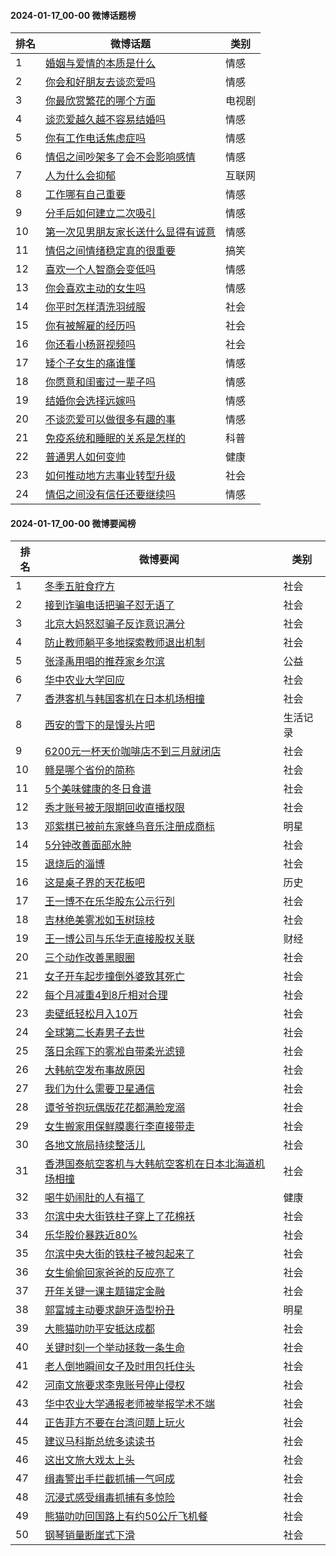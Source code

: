 #### 2024-01-17_00-00  微博话题榜

| 排名 | 微博话题 | 类别 |
| --- | --- | --- |
| 1 | [婚姻与爱情的本质是什么](https://s.weibo.com/weibo?q=%23%E5%A9%9A%E5%A7%BB%E4%B8%8E%E7%88%B1%E6%83%85%E7%9A%84%E6%9C%AC%E8%B4%A8%E6%98%AF%E4%BB%80%E4%B9%88%23) | 情感|5 |
| 2 | [你会和好朋友去谈恋爱吗](https://s.weibo.com/weibo?q=%23%E4%BD%A0%E4%BC%9A%E5%92%8C%E5%A5%BD%E6%9C%8B%E5%8F%8B%E5%8E%BB%E8%B0%88%E6%81%8B%E7%88%B1%E5%90%97%23) | 情感|5 |
| 3 | [你最欣赏繁花的哪个方面](https://s.weibo.com/weibo?q=%23%E4%BD%A0%E6%9C%80%E6%AC%A3%E8%B5%8F%E7%B9%81%E8%8A%B1%E7%9A%84%E5%93%AA%E4%B8%AA%E6%96%B9%E9%9D%A2%23) | 电视剧|101-国产剧|101021 |
| 4 | [谈恋爱越久越不容易结婚吗](https://s.weibo.com/weibo?q=%23%E8%B0%88%E6%81%8B%E7%88%B1%E8%B6%8A%E4%B9%85%E8%B6%8A%E4%B8%8D%E5%AE%B9%E6%98%93%E7%BB%93%E5%A9%9A%E5%90%97%23) | 情感|5 |
| 5 | [你有工作电话焦虑症吗](https://s.weibo.com/weibo?q=%23%E4%BD%A0%E6%9C%89%E5%B7%A5%E4%BD%9C%E7%94%B5%E8%AF%9D%E7%84%A6%E8%99%91%E7%97%87%E5%90%97%23) | 情感|5 |
| 6 | [情侣之间吵架多了会不会影响感情](https://s.weibo.com/weibo?q=%23%E6%83%85%E4%BE%A3%E4%B9%8B%E9%97%B4%E5%90%B5%E6%9E%B6%E5%A4%9A%E4%BA%86%E4%BC%9A%E4%B8%8D%E4%BC%9A%E5%BD%B1%E5%93%8D%E6%84%9F%E6%83%85%23) | 情感|5 |
| 7 | [人为什么会抑郁](https://s.weibo.com/weibo?q=%23%E4%BA%BA%E4%B8%BA%E4%BB%80%E4%B9%88%E4%BC%9A%E6%8A%91%E9%83%81%23) | 互联网|138 |
| 8 | [工作哪有自己重要](https://s.weibo.com/weibo?q=%23%E5%B7%A5%E4%BD%9C%E5%93%AA%E6%9C%89%E8%87%AA%E5%B7%B1%E9%87%8D%E8%A6%81%23) | 情感|5 |
| 9 | [分手后如何建立二次吸引](https://s.weibo.com/weibo?q=%23%E5%88%86%E6%89%8B%E5%90%8E%E5%A6%82%E4%BD%95%E5%BB%BA%E7%AB%8B%E4%BA%8C%E6%AC%A1%E5%90%B8%E5%BC%95%23) | 情感|5 |
| 10 | [第一次见男朋友家长送什么显得有诚意](https://s.weibo.com/weibo?q=%23%E7%AC%AC%E4%B8%80%E6%AC%A1%E8%A7%81%E7%94%B7%E6%9C%8B%E5%8F%8B%E5%AE%B6%E9%95%BF%E9%80%81%E4%BB%80%E4%B9%88%E6%98%BE%E5%BE%97%E6%9C%89%E8%AF%9A%E6%84%8F%23) | 情感|5 |
| 11 | [情侣之间情绪稳定真的很重要](https://s.weibo.com/weibo?q=%23%E6%83%85%E4%BE%A3%E4%B9%8B%E9%97%B4%E6%83%85%E7%BB%AA%E7%A8%B3%E5%AE%9A%E7%9C%9F%E7%9A%84%E5%BE%88%E9%87%8D%E8%A6%81%23) | 搞笑|140 |
| 12 | [喜欢一个人智商会变低吗](https://s.weibo.com/weibo?q=%23%E5%96%9C%E6%AC%A2%E4%B8%80%E4%B8%AA%E4%BA%BA%E6%99%BA%E5%95%86%E4%BC%9A%E5%8F%98%E4%BD%8E%E5%90%97%23) | 情感|5 |
| 13 | [你会喜欢主动的女生吗](https://s.weibo.com/weibo?q=%23%E4%BD%A0%E4%BC%9A%E5%96%9C%E6%AC%A2%E4%B8%BB%E5%8A%A8%E7%9A%84%E5%A5%B3%E7%94%9F%E5%90%97%23) | 情感|5 |
| 14 | [你平时怎样清洗羽绒服](https://s.weibo.com/weibo?q=%23%E4%BD%A0%E5%B9%B3%E6%97%B6%E6%80%8E%E6%A0%B7%E6%B8%85%E6%B4%97%E7%BE%BD%E7%BB%92%E6%9C%8D%23) | 社会|1 |
| 15 | [你有被解雇的经历吗](https://s.weibo.com/weibo?q=%23%E4%BD%A0%E6%9C%89%E8%A2%AB%E8%A7%A3%E9%9B%87%E7%9A%84%E7%BB%8F%E5%8E%86%E5%90%97%23) | 社会|1 |
| 16 | [你还看小杨哥视频吗](https://s.weibo.com/weibo?q=%23%E4%BD%A0%E8%BF%98%E7%9C%8B%E5%B0%8F%E6%9D%A8%E5%93%A5%E8%A7%86%E9%A2%91%E5%90%97%23) | 社会|1 |
| 17 | [矮个子女生的痛谁懂](https://s.weibo.com/weibo?q=%23%E7%9F%AE%E4%B8%AA%E5%AD%90%E5%A5%B3%E7%94%9F%E7%9A%84%E7%97%9B%E8%B0%81%E6%87%82%23) | 情感|5 |
| 18 | [你愿意和闺蜜过一辈子吗](https://s.weibo.com/weibo?q=%23%E4%BD%A0%E6%84%BF%E6%84%8F%E5%92%8C%E9%97%BA%E8%9C%9C%E8%BF%87%E4%B8%80%E8%BE%88%E5%AD%90%E5%90%97%23) | 情感|5 |
| 19 | [结婚你会选择远嫁吗](https://s.weibo.com/weibo?q=%23%E7%BB%93%E5%A9%9A%E4%BD%A0%E4%BC%9A%E9%80%89%E6%8B%A9%E8%BF%9C%E5%AB%81%E5%90%97%23) | 情感|5 |
| 20 | [不谈恋爱可以做很多有趣的事](https://s.weibo.com/weibo?q=%23%E4%B8%8D%E8%B0%88%E6%81%8B%E7%88%B1%E5%8F%AF%E4%BB%A5%E5%81%9A%E5%BE%88%E5%A4%9A%E6%9C%89%E8%B6%A3%E7%9A%84%E4%BA%8B%23) | 情感|5 |
| 21 | [免疫系统和睡眠的关系是怎样的](https://s.weibo.com/weibo?q=%23%E5%85%8D%E7%96%AB%E7%B3%BB%E7%BB%9F%E5%92%8C%E7%9D%A1%E7%9C%A0%E7%9A%84%E5%85%B3%E7%B3%BB%E6%98%AF%E6%80%8E%E6%A0%B7%E7%9A%84%23) | 科普|3 |
| 22 | [普通男人如何变帅](https://s.weibo.com/weibo?q=%23%E6%99%AE%E9%80%9A%E7%94%B7%E4%BA%BA%E5%A6%82%E4%BD%95%E5%8F%98%E5%B8%85%23) | 健康|113-医疗|113023 |
| 23 | [如何推动地方志事业转型升级](https://s.weibo.com/weibo?q=%23%E5%A6%82%E4%BD%95%E6%8E%A8%E5%8A%A8%E5%9C%B0%E6%96%B9%E5%BF%97%E4%BA%8B%E4%B8%9A%E8%BD%AC%E5%9E%8B%E5%8D%87%E7%BA%A7%23) | 社会|1 |
| 24 | [情侣之间没有信任还要继续吗](https://s.weibo.com/weibo?q=%23%E6%83%85%E4%BE%A3%E4%B9%8B%E9%97%B4%E6%B2%A1%E6%9C%89%E4%BF%A1%E4%BB%BB%E8%BF%98%E8%A6%81%E7%BB%A7%E7%BB%AD%E5%90%97%23) | 情感|5 |
#### 2024-01-17_00-00  微博要闻榜

| 排名 | 微博要闻 | 类别 |
| --- | --- | --- |
| 1 | [冬季五脏食疗方](https://s.weibo.com/weibo?q=%23%E5%86%AC%E5%AD%A3%E4%BA%94%E8%84%8F%E9%A3%9F%E7%96%97%E6%96%B9%23) | 社会|1 |
| 2 | [接到诈骗电话把骗子怼无语了](https://s.weibo.com/weibo?q=%23%E6%8E%A5%E5%88%B0%E8%AF%88%E9%AA%97%E7%94%B5%E8%AF%9D%E6%8A%8A%E9%AA%97%E5%AD%90%E6%80%BC%E6%97%A0%E8%AF%AD%E4%BA%86%23) | 社会|1 |
| 3 | [北京大妈怒怼骗子反诈意识满分](https://s.weibo.com/weibo?q=%23%E5%8C%97%E4%BA%AC%E5%A4%A7%E5%A6%88%E6%80%92%E6%80%BC%E9%AA%97%E5%AD%90%E5%8F%8D%E8%AF%88%E6%84%8F%E8%AF%86%E6%BB%A1%E5%88%86%23) | 社会|1 |
| 4 | [防止教师躺平多地探索教师退出机制](https://s.weibo.com/weibo?q=%23%E9%98%B2%E6%AD%A2%E6%95%99%E5%B8%88%E8%BA%BA%E5%B9%B3%E5%A4%9A%E5%9C%B0%E6%8E%A2%E7%B4%A2%E6%95%99%E5%B8%88%E9%80%80%E5%87%BA%E6%9C%BA%E5%88%B6%23) | 社会|1 |
| 5 | [张泽禹用唱的推荐家乡尔滨](https://s.weibo.com/weibo?q=%23%E5%BC%A0%E6%B3%BD%E7%A6%B9%E7%94%A8%E5%94%B1%E7%9A%84%E6%8E%A8%E8%8D%90%E5%AE%B6%E4%B9%A1%E5%B0%94%E6%BB%A8%23) | 公益|6 |
| 6 | [华中农业大学回应](https://s.weibo.com/weibo?q=%23%E5%8D%8E%E4%B8%AD%E5%86%9C%E4%B8%9A%E5%A4%A7%E5%AD%A6%E5%9B%9E%E5%BA%94%23) | 社会|1 |
| 7 | [香港客机与韩国客机在日本机场相撞](https://s.weibo.com/weibo?q=%23%E9%A6%99%E6%B8%AF%E5%AE%A2%E6%9C%BA%E4%B8%8E%E9%9F%A9%E5%9B%BD%E5%AE%A2%E6%9C%BA%E5%9C%A8%E6%97%A5%E6%9C%AC%E6%9C%BA%E5%9C%BA%E7%9B%B8%E6%92%9E%23) | 社会|1 |
| 8 | [西安的雪下的是馒头片吧](https://s.weibo.com/weibo?q=%23%E8%A5%BF%E5%AE%89%E7%9A%84%E9%9B%AA%E4%B8%8B%E7%9A%84%E6%98%AF%E9%A6%92%E5%A4%B4%E7%89%87%E5%90%A7%23) | 生活记录|120 |
| 9 | [6200元一杯天价咖啡店不到三月就闭店](https://s.weibo.com/weibo?q=%236200%E5%85%83%E4%B8%80%E6%9D%AF%E5%A4%A9%E4%BB%B7%E5%92%96%E5%95%A1%E5%BA%97%E4%B8%8D%E5%88%B0%E4%B8%89%E6%9C%88%E5%B0%B1%E9%97%AD%E5%BA%97%23) | 社会|1 |
| 10 | [赣是哪个省份的简称](https://s.weibo.com/weibo?q=%23%E8%B5%A3%E6%98%AF%E5%93%AA%E4%B8%AA%E7%9C%81%E4%BB%BD%E7%9A%84%E7%AE%80%E7%A7%B0%23) | 社会|1 |
| 11 | [5个美味健康的冬日食谱](https://s.weibo.com/weibo?q=%235%E4%B8%AA%E7%BE%8E%E5%91%B3%E5%81%A5%E5%BA%B7%E7%9A%84%E5%86%AC%E6%97%A5%E9%A3%9F%E8%B0%B1%23) | 社会|1 |
| 12 | [秀才账号被无限期回收直播权限](https://s.weibo.com/weibo?q=%23%E7%A7%80%E6%89%8D%E8%B4%A6%E5%8F%B7%E8%A2%AB%E6%97%A0%E9%99%90%E6%9C%9F%E5%9B%9E%E6%94%B6%E7%9B%B4%E6%92%AD%E6%9D%83%E9%99%90%23) | 社会|1 |
| 13 | [邓紫棋已被前东家蜂鸟音乐注册成商标](https://s.weibo.com/weibo?q=%23%E9%82%93%E7%B4%AB%E6%A3%8B%E5%B7%B2%E8%A2%AB%E5%89%8D%E4%B8%9C%E5%AE%B6%E8%9C%82%E9%B8%9F%E9%9F%B3%E4%B9%90%E6%B3%A8%E5%86%8C%E6%88%90%E5%95%86%E6%A0%87%23) | 明星|2 |
| 14 | [5分钟改善面部水肿](https://s.weibo.com/weibo?q=%235%E5%88%86%E9%92%9F%E6%94%B9%E5%96%84%E9%9D%A2%E9%83%A8%E6%B0%B4%E8%82%BF%23) | 社会|1 |
| 15 | [退烧后的淄博](https://s.weibo.com/weibo?q=%23%E9%80%80%E7%83%A7%E5%90%8E%E7%9A%84%E6%B7%84%E5%8D%9A%23) | 社会|1 |
| 16 | [这是桌子界的天花板吧](https://s.weibo.com/weibo?q=%23%E8%BF%99%E6%98%AF%E6%A1%8C%E5%AD%90%E7%95%8C%E7%9A%84%E5%A4%A9%E8%8A%B1%E6%9D%BF%E5%90%A7%23) | 历史|505 |
| 17 | [王一博不在乐华股东公示行列](https://s.weibo.com/weibo?q=%23%E7%8E%8B%E4%B8%80%E5%8D%9A%E4%B8%8D%E5%9C%A8%E4%B9%90%E5%8D%8E%E8%82%A1%E4%B8%9C%E5%85%AC%E7%A4%BA%E8%A1%8C%E5%88%97%23) | 社会|1 |
| 18 | [吉林绝美雾凇如玉树琼枝](https://s.weibo.com/weibo?q=%23%E5%90%89%E6%9E%97%E7%BB%9D%E7%BE%8E%E9%9B%BE%E5%87%87%E5%A6%82%E7%8E%89%E6%A0%91%E7%90%BC%E6%9E%9D%23) | 社会|1 |
| 19 | [王一博公司与乐华无直接股权关联](https://s.weibo.com/weibo?q=%23%E7%8E%8B%E4%B8%80%E5%8D%9A%E5%85%AC%E5%8F%B8%E4%B8%8E%E4%B9%90%E5%8D%8E%E6%97%A0%E7%9B%B4%E6%8E%A5%E8%82%A1%E6%9D%83%E5%85%B3%E8%81%94%23) | 财经|7 |
| 20 | [三个动作改善黑眼圈](https://s.weibo.com/weibo?q=%23%E4%B8%89%E4%B8%AA%E5%8A%A8%E4%BD%9C%E6%94%B9%E5%96%84%E9%BB%91%E7%9C%BC%E5%9C%88%23) | 社会|1 |
| 21 | [女子开车起步撞倒外婆致其死亡](https://s.weibo.com/weibo?q=%23%E5%A5%B3%E5%AD%90%E5%BC%80%E8%BD%A6%E8%B5%B7%E6%AD%A5%E6%92%9E%E5%80%92%E5%A4%96%E5%A9%86%E8%87%B4%E5%85%B6%E6%AD%BB%E4%BA%A1%23) | 社会|1 |
| 22 | [每个月减重4到8斤相对合理](https://s.weibo.com/weibo?q=%23%E6%AF%8F%E4%B8%AA%E6%9C%88%E5%87%8F%E9%87%8D4%E5%88%B08%E6%96%A4%E7%9B%B8%E5%AF%B9%E5%90%88%E7%90%86%23) | 社会|1 |
| 23 | [卖壁纸轻松月入10万](https://s.weibo.com/weibo?q=%23%E5%8D%96%E5%A3%81%E7%BA%B8%E8%BD%BB%E6%9D%BE%E6%9C%88%E5%85%A510%E4%B8%87%23) | 社会|1 |
| 24 | [全球第二长寿男子去世](https://s.weibo.com/weibo?q=%23%E5%85%A8%E7%90%83%E7%AC%AC%E4%BA%8C%E9%95%BF%E5%AF%BF%E7%94%B7%E5%AD%90%E5%8E%BB%E4%B8%96%23) | 社会|1 |
| 25 | [落日余晖下的雾凇自带柔光滤镜](https://s.weibo.com/weibo?q=%23%E8%90%BD%E6%97%A5%E4%BD%99%E6%99%96%E4%B8%8B%E7%9A%84%E9%9B%BE%E5%87%87%E8%87%AA%E5%B8%A6%E6%9F%94%E5%85%89%E6%BB%A4%E9%95%9C%23) | 社会|1 |
| 26 | [大韩航空发布事故原因](https://s.weibo.com/weibo?q=%23%E5%A4%A7%E9%9F%A9%E8%88%AA%E7%A9%BA%E5%8F%91%E5%B8%83%E4%BA%8B%E6%95%85%E5%8E%9F%E5%9B%A0%23) | 社会|1 |
| 27 | [我们为什么需要卫星通信](https://s.weibo.com/weibo?q=%23%E6%88%91%E4%BB%AC%E4%B8%BA%E4%BB%80%E4%B9%88%E9%9C%80%E8%A6%81%E5%8D%AB%E6%98%9F%E9%80%9A%E4%BF%A1%23) | 社会|1 |
| 28 | [谭爷爷抱玩偶版花花都满脸宠溺](https://s.weibo.com/weibo?q=%23%E8%B0%AD%E7%88%B7%E7%88%B7%E6%8A%B1%E7%8E%A9%E5%81%B6%E7%89%88%E8%8A%B1%E8%8A%B1%E9%83%BD%E6%BB%A1%E8%84%B8%E5%AE%A0%E6%BA%BA%23) | 社会|1 |
| 29 | [女生搬家用保鲜膜裹行李直接带走](https://s.weibo.com/weibo?q=%23%E5%A5%B3%E7%94%9F%E6%90%AC%E5%AE%B6%E7%94%A8%E4%BF%9D%E9%B2%9C%E8%86%9C%E8%A3%B9%E8%A1%8C%E6%9D%8E%E7%9B%B4%E6%8E%A5%E5%B8%A6%E8%B5%B0%23) | 社会|1 |
| 30 | [各地文旅局持续整活儿](https://s.weibo.com/weibo?q=%23%E5%90%84%E5%9C%B0%E6%96%87%E6%97%85%E5%B1%80%E6%8C%81%E7%BB%AD%E6%95%B4%E6%B4%BB%E5%84%BF%23) | 社会|1 |
| 31 | [香港国泰航空客机与大韩航空客机在日本北海道机场相撞](https://s.weibo.com/weibo?q=%23%E9%A6%99%E6%B8%AF%E5%9B%BD%E6%B3%B0%E8%88%AA%E7%A9%BA%E5%AE%A2%E6%9C%BA%E4%B8%8E%E5%A4%A7%E9%9F%A9%E8%88%AA%E7%A9%BA%E5%AE%A2%E6%9C%BA%E5%9C%A8%E6%97%A5%E6%9C%AC%E5%8C%97%E6%B5%B7%E9%81%93%E6%9C%BA%E5%9C%BA%E7%9B%B8%E6%92%9E%23) | 社会|1 |
| 32 | [喝牛奶闹肚的人有福了](https://s.weibo.com/weibo?q=%23%E5%96%9D%E7%89%9B%E5%A5%B6%E9%97%B9%E8%82%9A%E7%9A%84%E4%BA%BA%E6%9C%89%E7%A6%8F%E4%BA%86%23) | 健康|113 |
| 33 | [尔滨中央大街铁柱子穿上了花棉袄](https://s.weibo.com/weibo?q=%23%E5%B0%94%E6%BB%A8%E4%B8%AD%E5%A4%AE%E5%A4%A7%E8%A1%97%E9%93%81%E6%9F%B1%E5%AD%90%E7%A9%BF%E4%B8%8A%E4%BA%86%E8%8A%B1%E6%A3%89%E8%A2%84%23) | 社会|1 |
| 34 | [乐华股价暴跌近80%](https://s.weibo.com/weibo?q=%23%E4%B9%90%E5%8D%8E%E8%82%A1%E4%BB%B7%E6%9A%B4%E8%B7%8C%E8%BF%9180%25%23) | 社会|1 |
| 35 | [尔滨中央大街的铁柱子被包起来了](https://s.weibo.com/weibo?q=%23%E5%B0%94%E6%BB%A8%E4%B8%AD%E5%A4%AE%E5%A4%A7%E8%A1%97%E7%9A%84%E9%93%81%E6%9F%B1%E5%AD%90%E8%A2%AB%E5%8C%85%E8%B5%B7%E6%9D%A5%E4%BA%86%23) | 社会|1 |
| 36 | [女生偷偷回家爸爸的反应亮了](https://s.weibo.com/weibo?q=%23%E5%A5%B3%E7%94%9F%E5%81%B7%E5%81%B7%E5%9B%9E%E5%AE%B6%E7%88%B8%E7%88%B8%E7%9A%84%E5%8F%8D%E5%BA%94%E4%BA%AE%E4%BA%86%23) | 社会|1 |
| 37 | [开年关键一课主题锚定金融](https://s.weibo.com/weibo?q=%23%E5%BC%80%E5%B9%B4%E5%85%B3%E9%94%AE%E4%B8%80%E8%AF%BE%E4%B8%BB%E9%A2%98%E9%94%9A%E5%AE%9A%E9%87%91%E8%9E%8D%23) | 社会|1 |
| 38 | [郭富城主动要求龅牙造型扮丑](https://s.weibo.com/weibo?q=%23%E9%83%AD%E5%AF%8C%E5%9F%8E%E4%B8%BB%E5%8A%A8%E8%A6%81%E6%B1%82%E9%BE%85%E7%89%99%E9%80%A0%E5%9E%8B%E6%89%AE%E4%B8%91%23) | 明星|2 |
| 39 | [大熊猫叻叻平安抵达成都](https://s.weibo.com/weibo?q=%23%E5%A4%A7%E7%86%8A%E7%8C%AB%E5%8F%BB%E5%8F%BB%E5%B9%B3%E5%AE%89%E6%8A%B5%E8%BE%BE%E6%88%90%E9%83%BD%23) | 社会|1 |
| 40 | [关键时刻一个举动拯救一条生命](https://s.weibo.com/weibo?q=%23%E5%85%B3%E9%94%AE%E6%97%B6%E5%88%BB%E4%B8%80%E4%B8%AA%E4%B8%BE%E5%8A%A8%E6%8B%AF%E6%95%91%E4%B8%80%E6%9D%A1%E7%94%9F%E5%91%BD%23) | 社会|1 |
| 41 | [老人倒地瞬间女子及时用包托住头](https://s.weibo.com/weibo?q=%23%E8%80%81%E4%BA%BA%E5%80%92%E5%9C%B0%E7%9E%AC%E9%97%B4%E5%A5%B3%E5%AD%90%E5%8F%8A%E6%97%B6%E7%94%A8%E5%8C%85%E6%89%98%E4%BD%8F%E5%A4%B4%23) | 社会|1 |
| 42 | [河南文旅要求李鬼账号停止侵权](https://s.weibo.com/weibo?q=%23%E6%B2%B3%E5%8D%97%E6%96%87%E6%97%85%E8%A6%81%E6%B1%82%E6%9D%8E%E9%AC%BC%E8%B4%A6%E5%8F%B7%E5%81%9C%E6%AD%A2%E4%BE%B5%E6%9D%83%23) | 社会|1 |
| 43 | [华中农业大学通报老师被举报学术不端](https://s.weibo.com/weibo?q=%23%E5%8D%8E%E4%B8%AD%E5%86%9C%E4%B8%9A%E5%A4%A7%E5%AD%A6%E9%80%9A%E6%8A%A5%E8%80%81%E5%B8%88%E8%A2%AB%E4%B8%BE%E6%8A%A5%E5%AD%A6%E6%9C%AF%E4%B8%8D%E7%AB%AF%23) | 社会|1 |
| 44 | [正告菲方不要在台湾问题上玩火](https://s.weibo.com/weibo?q=%23%E6%AD%A3%E5%91%8A%E8%8F%B2%E6%96%B9%E4%B8%8D%E8%A6%81%E5%9C%A8%E5%8F%B0%E6%B9%BE%E9%97%AE%E9%A2%98%E4%B8%8A%E7%8E%A9%E7%81%AB%23) | 社会|1 |
| 45 | [建议马科斯总统多读读书](https://s.weibo.com/weibo?q=%23%E5%BB%BA%E8%AE%AE%E9%A9%AC%E7%A7%91%E6%96%AF%E6%80%BB%E7%BB%9F%E5%A4%9A%E8%AF%BB%E8%AF%BB%E4%B9%A6%23) | 社会|1 |
| 46 | [这出文旅大戏太上头](https://s.weibo.com/weibo?q=%23%E8%BF%99%E5%87%BA%E6%96%87%E6%97%85%E5%A4%A7%E6%88%8F%E5%A4%AA%E4%B8%8A%E5%A4%B4%23) | 社会|1 |
| 47 | [缉毒警出手拦截抓捕一气呵成](https://s.weibo.com/weibo?q=%23%E7%BC%89%E6%AF%92%E8%AD%A6%E5%87%BA%E6%89%8B%E6%8B%A6%E6%88%AA%E6%8A%93%E6%8D%95%E4%B8%80%E6%B0%94%E5%91%B5%E6%88%90%23) | 社会|1 |
| 48 | [沉浸式感受缉毒抓捕有多惊险](https://s.weibo.com/weibo?q=%23%E6%B2%89%E6%B5%B8%E5%BC%8F%E6%84%9F%E5%8F%97%E7%BC%89%E6%AF%92%E6%8A%93%E6%8D%95%E6%9C%89%E5%A4%9A%E6%83%8A%E9%99%A9%23) | 社会|1 |
| 49 | [熊猫叻叻回国路上有约50公斤飞机餐](https://s.weibo.com/weibo?q=%23%E7%86%8A%E7%8C%AB%E5%8F%BB%E5%8F%BB%E5%9B%9E%E5%9B%BD%E8%B7%AF%E4%B8%8A%E6%9C%89%E7%BA%A650%E5%85%AC%E6%96%A4%E9%A3%9E%E6%9C%BA%E9%A4%90%23) | 社会|1 |
| 50 | [钢琴销量断崖式下滑](https://s.weibo.com/weibo?q=%23%E9%92%A2%E7%90%B4%E9%94%80%E9%87%8F%E6%96%AD%E5%B4%96%E5%BC%8F%E4%B8%8B%E6%BB%91%23) | 社会|1 |
